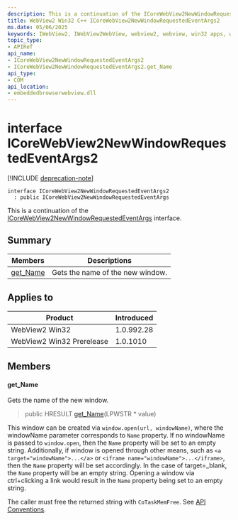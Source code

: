 ```yaml
---
description: This is a continuation of the ICoreWebView2NewWindowRequestedEventArgs interface.
title: WebView2 Win32 C++ ICoreWebView2NewWindowRequestedEventArgs2
ms.date: 05/06/2025
keywords: IWebView2, IWebView2WebView, webview2, webview, win32 apps, win32, edge, ICoreWebView2, ICoreWebView2Controller, browser control, edge html, ICoreWebView2NewWindowRequestedEventArgs2
topic_type: 
- APIRef
api_name:
- ICoreWebView2NewWindowRequestedEventArgs2
- ICoreWebView2NewWindowRequestedEventArgs2.get_Name
api_type:
- COM
api_location:
- embeddedbrowserwebview.dll
---
```


# interface ICoreWebView2NewWindowRequestedEventArgs2

[!INCLUDE [deprecation-note](../includes/deprecation-note.md)]

```
interface ICoreWebView2NewWindowRequestedEventArgs2
  : public ICoreWebView2NewWindowRequestedEventArgs
```

This is a continuation of the [ICoreWebView2NewWindowRequestedEventArgs](icorewebview2newwindowrequestedeventargs.md#icorewebview2newwindowrequestedeventargs) interface.

## Summary

 Members                        | Descriptions
--------------------------------|---------------------------------------------
[get_Name](#get_name) | Gets the name of the new window.

## Applies to

Product                         | Introduced
--------------------------------|---------------------------------------------
WebView2 Win32            |    1.0.992.28
WebView2 Win32 Prerelease |    1.0.1010

## Members

#### get_Name

Gets the name of the new window.

> public HRESULT [get_Name](#get_name)(LPWSTR * value)

This window can be created via `window.open(url, windowName)`, where the windowName parameter corresponds to `Name` property. If no windowName is passed to `window.open`, then the `Name` property will be set to an empty string. Additionally, if window is opened through other means, such as `<a target="windowName">...</a>` or `<iframe name="windowName">...</iframe>`, then the `Name` property will be set accordingly. In the case of target=_blank, the `Name` property will be an empty string. Opening a window via ctrl+clicking a link would result in the `Name` property being set to an empty string.

The caller must free the returned string with `CoTaskMemFree`. See [API Conventions](/microsoft-edge/webview2/concepts/win32-api-conventions#strings).

